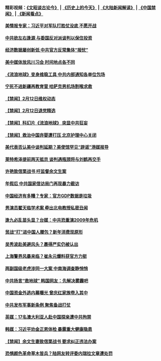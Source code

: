 #### 精彩视频：[《文昭谈古论今》](http://45.76.195.252/wenzhao) | [《历史上的今天》](http://45.76.195.252/today-in-history) | [《大陆新闻解读》](http://45.76.195.252/ntdtv-comedy) | [《中国禁闻》](http://45.76.195.252/ntdtv-news) | [《新闻看点》](http://45.76.195.252/news-insight) 

 #### [美情报专家：习近平对军队打胜仗没底 不愿开战](../pages/prog204/a102509735.md?t=02130051) 

#### [中共欲左右逢源 与委国反对派谈判以保住投资](../pages/prog204/a102510475.md?t=02130051) 

#### [经济数据屡创新低 中共官方反常集体“报忧”](../pages/prog204/a102510369.md?t=02130051) 

#### [美中媒体放风川习会 时间地点各不同](../pages/prog204/a102510488.md?t=02130051) 

#### [《流浪地球》变身维稳工具 中共内部通知各单位包场](../pages/prog204/a102510421.md?t=02130051) 

#### [宁死不进新疆再教育营 哈萨克男机场割喉求救](../pages/prog204/a102510367.md?t=02130051) 

#### [【禁闻】2月12日维权动态](../pages/prog204/a102510546.md?t=02130051) 

#### [【禁闻】2月12日退党精选](../pages/prog204/a102510537.md?t=02130051) 

#### [【禁闻】科幻片《流浪地球》 突显中共狂妄](../pages/prog204/a102510510.md?t=02130051) 

#### [【禁闻】救治中国弃婴遭打压 北京护理中心关闭](../pages/prog204/a102510437.md?t=02130051) 

#### [美代表否认美中谈判延期？美使馆罕见“辟谣”港媒报导](../pages/prog204/a102510279.md?t=02130051) 

#### [莱特希泽提前两天抵京 谈判遇瓶颈将与刘鹤再交手](../pages/prog204/a102510252.md?t=02130051) 

#### [许艳致信栗战书 吁监督余文生案](../pages/prog204/a102510184.md?t=02130051) 

#### [年假后 中共国家信访局门再现暴力截访](../pages/prog204/a102510156.md?t=02130051) 


#### [中国经济有多糟？专家：官方GDP数据是垃圾](../pages/prog204/a102510141.md?t=02130051) 

#### [男演员翟天临学术案 牵出北电教授私密丑闻](../pages/prog204/a102510116.md?t=02130051) 

#### [逢九必乱苗头显？台媒：中共恐重演2009年危机](../pages/prog204/a102510084.md?t=02130051) 

#### [贸战“打”进中国人腰包？新年消费现原形](../pages/prog204/a102510057.md?t=02130051) 

#### [吴秀波赴美避风头？裹得严实仍被认出](../pages/prog204/a102510050.md?t=02130051) 

#### [上海警界风暴来临？崔永元爆料获官方力挺](../pages/prog204/a102510022.md?t=02130051) 

#### [两副国级老虎涉同一大案  中南海调查静悄悄](../pages/prog204/a102509963.md?t=02130051) 

#### [中共扬言“救地球” 韩国网友：先解决雾霾吧](../pages/prog204/a102509948.md?t=02130051) 

#### [中国资金外逃内幕曝光 曾庆红家族卷入其中](../pages/prog204/a102509946.md?t=02130051) 


#### [中共发布军事新条例 聚焦备战打仗](../pages/prog204/a102509806.md?t=02130051) 

#### [英媒：17名澳大利亚人赴中国探亲遭中共拘禁](../pages/prog204/a102509682.md?t=02130051) 

#### [韩媒：习近平劝金正恩体检 暴露重大健康隐患](../pages/prog204/a102509658.md?t=02130051) 

#### [【禁闻】余文生妻致信栗战书 要求纠正违法办案](../pages/prog204/a102509613.md?t=02130051) 

#### [恐惧颜色革命草木皆兵？陆网友转评委内瑞拉文章遭处罚](../pages/prog204/a102509564.md?t=02130051) 

